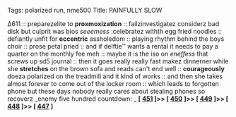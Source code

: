 Tags: polarized run, nme500
Title: PAINFULLY SLOW
  
∆611 :: preparezelite to **proxmoxization** :: failzinvestigatez considerz bad disk but culprit was bios _seeemess_ :celebratez withth egg fried noodles :: defiantly unfit for **eccentric** assholedom :: playing rhythm behind the boys choir :: prose petal pried :: and if delftie™ wants a rental it needs to pay a quarter on the monthly fee meh :: maybe it is the iso on _eneffess_ that screws up sd5 journal :: then it goes really really fast makez dinnerner while she **stretches** on the brown sofa and reads can't end well :: **courageously** doeza polarized on the treadmill and it kind of works :: and then she takes almost forever to come out of the locker room :: which leads to forgotten phone but these days nobody really cares about stealing phones so recoverz 
_enemy five hundred countdown: _ **[ [451](https://rateyourmusic.com/release/album/big-star/3rd-2/) ]>> [ [450](https://rateyourmusic.com/release/album/p-j-harvey/rid-of-me/) ]>> [ [449](https://rateyourmusic.com/release/album/arctic-monkeys/am/) ]>> [ [448](https://rateyourmusic.com/release/comp/suede/sci-fi-lullabies/) ]>> [ [447](https://rateyourmusic.com/release/album/bowie/diamond-dogs/) ]**  
